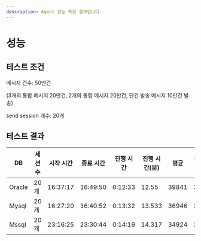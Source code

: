 ```yaml
---
description: Agent 성능 측정 결과입니다.
---
```


# 성능

## 테스트 조건

메시지 건수: 50만건&#x20;

(3개의 통합 메시지 20만건, 2개의 통합 메시지 20만건, 단건 발송 메시지 10만건 발송)

send session 개수: 20개

## 테스트 결과

<table data-full-width="true"><thead><tr><th>DB</th><th>세션수</th><th>시작 시간</th><th>종료 시간</th><th>진행 시간</th><th>진행 시간(분)</th><th>평균</th><th>전체 평균</th></tr></thead><tbody><tr><td>Oracle</td><td>20개</td><td>16:37:17</td><td>16:49:50</td><td>0:12:33</td><td>12.55</td><td>39841</td><td>39841</td></tr><tr><td>Mysql</td><td>20개</td><td>16:27:20</td><td>16:40:52</td><td>0:13:32</td><td>13.533</td><td>36946</td><td>36946</td></tr><tr><td>Mssql</td><td>20개</td><td>23:16:25</td><td>23:30:44</td><td>0:14:19</td><td>14.317</td><td>34924</td><td>34924</td></tr></tbody></table>
